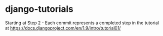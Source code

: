# django-tutorials
Starting at Step 2 - Each commit represents a completed step in the tutorial at https://docs.djangoproject.com/en/1.9/intro/tutorial01/

